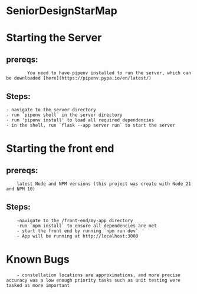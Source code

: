 # SeniorDesignStarMap
# Starting the Server
## prereqs:
            You need to have pipenv installed to run the server, which can be downloaded [here](https://pipenv.pypa.io/en/latest/)
## Steps:
    - navigate to the server directory
    - run `pipenv shell` in the server directory
    - run 'pipenv install' to load all required dependencies  
    - in the shell, run `flask --app server run` to start the server

# Starting the front end
## prereqs:
        latest Node and NPM versions (this project was create with Node 21 and NPM 10)
## Steps:
        -navigate to the /front-end/my-app directory
        -run `npm install` to ensure all dependencies are met
        - start the front end by running `npm run dev`
        - App will be running at http://localhost:3000


# Known Bugs
        - constellation locations are approximations, and more precise accuracy was a low enough priority tasks such as unit testing were tasked as more important 



